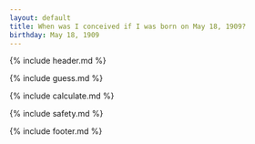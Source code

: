 ```yaml
---
layout: default
title: When was I conceived if I was born on May 18, 1909?
birthday: May 18, 1909
---
```


{% include header.md %}

{% include guess.md %}

{% include calculate.md %}

{% include safety.md %}

{% include footer.md %}



